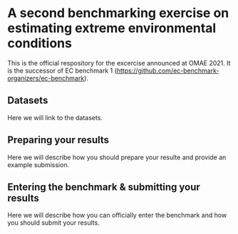# A second benchmarking exercise on estimating extreme environmental conditions
This is the official respository for the excercise announced at OMAE 2021. 
It is the successor of EC benchmark 1 (https://github.com/ec-benchmark-organizers/ec-benchmark).
## Datasets
Here we will link to the datasets.
## Preparing your results
Here we will describe how you should prepare your resulte  and provide an example submission.
## Entering the benchmark & submitting your results
Here we will describe how you can officially enter the benchmark and how you should submit your results.
